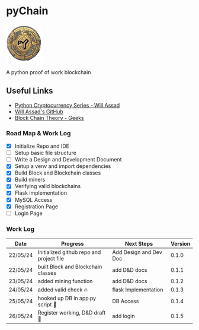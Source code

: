# pyChain

![CoinIco](./assets/pyCoin.png)

A python proof of work blockchain

## Useful Links

- [Python Cryptocurrency Series - Will Assad][def1]
- [Will Assad's GitHub][def2]
- [Block Chain Theory - Geeks][def3]

[def1]: https://www.youtube.com/watch?v=b41TVaLwhKc&list=PLtCKS3CuBDYV_Vyl1ZH2Je8gSdXfQf4e3
[def2]: https://github.com/willassad/cryptocurrencypython/tree/main
[def3]: https://www.geeksforgeeks.org/blockchain-structure/

### Road Map & Work Log

- [x] Initialize Repo and IDE
- [ ] Setup basic file structure
- [ ] Write a Design and Development Document
- [x] Setup a venv and import dependencies
- [x] Build Block and Blockchain classes
- [x] Build miners
- [x] Verifying valid blockchains
- [x] Flask implementation
- [x] MySQL Access
- [x] Registration Page
- [ ] Login Page

### Work Log

Date | Progress | Next Steps | Version
-----|-------------|--------|------
22/05/24 | Initialized github repo and project file | Add Design and Dev Doc | 0.1.0
22/05/24 | built Block and Blockchain classes | add D&D docs | 0.1.1
23/05/24 | added mining function | add D&D docs | 0.1.2
24/05/24 | added valid check :fire: | flask Implementation | 0.1.3
25/05/24 | hooked up DB in app.py script :floppy_disk: | DB Access | 0.1.4
26/05/24 | Register working, D&D draft :scroll: | add login | 0.1.5
